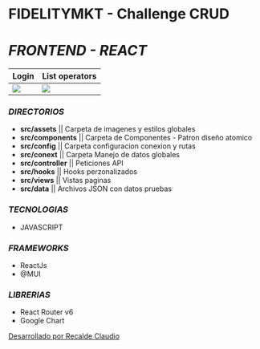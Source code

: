 # FIDELITYMKT - Challenge CRUD 

# _FRONTEND - REACT_

| Login | List operators |
|---|---|
| ![](./src/assets/img/challenge1.jpg) | ![](./src/assets/img/challenge2.jpg) |

### **_DIRECTORIOS_**
- **src/assets**    ||  Carpeta de imagenes y estilos globales 
- **src/components**    ||  Carpeta de Componentes - Patron diseño atomico 
- **src/config**    ||  Carpeta configuracion conexion y rutas
- **src/conext**    ||  Carpeta Manejo de datos globales
- **src/controller**    ||  Peticiones  API
- **src/hooks** ||  Hooks perzonalizados
- **src/views** ||  Vistas paginas
- **src/data**  ||  Archivos JSON con datos pruebas

### **_TECNOLOGIAS_**
- JAVASCRIPT

### **_FRAMEWORKS_**
- ReactJs
- @MUI

### **_LIBRERIAS_**
- React Router v6
- Google Chart 


[Desarrollado por Recalde Claudio](https:||cr.net.ar)
